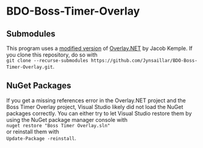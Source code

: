 # BDO-Boss-Timer-Overlay

## Submodules
This program uses a [modified version]() of [Overlay.NET]() by Jacob Kemple.
If you clone this repository, do so with  
`git clone --recurse-submodules https://github.com/Jynsaillar/BDO-Boss-Timer-Overlay.git`.

## NuGet Packages
If you get a missing references error in the Overlay.NET project and the Boss Timer Overlay project, Visual Studio likely did not load the NuGet packages correctly.
You can either try to let Visual Studio restore them by using the NuGet package manager console with  
`nuget restore "Boss Timer Overlay.sln"`  
or reinstall them with  
`Update-Package -reinstall`.
